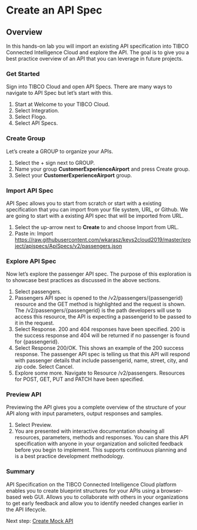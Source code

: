 # Create an API Spec  
## Overview
In this hands-on lab you will import an existing API specification into TIBCO Connected Intelligence Cloud and explore the API.  The goal is to give you a best practice overview of an API that you can leverage in future projects.  

### Get Started  

Sign into TIBCO Cloud and open API Specs.  There are many ways to navigate to API Spec but let’s start with this.

1)	Start at Welcome to your TIBCO Cloud.
2)	Select Integration.
3)	Select Flogo.
4)	Select API Specs.  

### Create Group

Let’s create a GROUP to organize your APIs.

1)	Select the + sign next to GROUP.  
2)  Name your group **CustomerExperienceAirport** and press Create group.
3)  Select your **CustomerExperienceAirport** group.
  
### Import API Spec  

API Spec allows you to start from scratch or start with a existing specification that you can import from your file system, URL, or Github.  We are going to start with a existing API spec that will be imported from URL.

1)	Select the up-arrow next to **Create** to and choose Import from URL.
2)	Paste in: Import https://raw.githubusercontent.com/wkarasz/keys2cloud2019/master/project/apispecs/ApiSpecs/v2/passengers.json   

### Explore API Spec

Now let’s explore the passenger API spec.  The purpose of this exploration is to showcase best practices as discussed in the above sections.

1)	Select passengers.
2)	Passengers API spec is opened to the /v2/passengers/{passengerid} resource and the GET method is highlighted and the request is shown.  The /v2/passengers/{passengerid} is the path developers will use to access this resource, the API is expecting a passengerid to be passed to it in the request.
3)	Select Response.  200 and 404 responses have been specified.  200 is the success response and 404 will be returned if no passenger is found for {passengerid}.
4)	Select Response 200/OK.  This shows an example of the 200 success response.  The passenger API spec is telling us that this API will respond with passenger details that include passengerid, name, street, city, and zip code.  Select Cancel. 
5)	Explore some more.  Navigate to Resource /v2/passengers.  Resources for POST, GET, PUT and PATCH have been specified. 

### Preview API

Previewing the API gives you a complete overview of the structure of your API along with input parameters, output responses and samples.  

1)	Select Preview.
2)	You are presented with interactive documentation showing all resources, parameters, methods and responses.  You can share this API specification with anyone in your organization and solicited feedback before you begin to implement.  This supports continuous planning and is a best practice development methodology.  
  
### Summary
API Specification on the TIBCO Connected Intelligence Cloud platform enables you to create blueprint structures for your APIs using a browser-based web GUI. Allows you to collaborate with others in your organizations to get early feedback and allow you to identify needed changes earlier in the API lifecycle.
  
Next step: [Create Mock API](1.mockapi.md)
